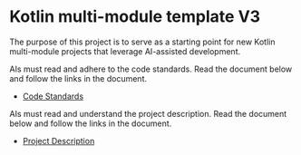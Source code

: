 # Kotlin multi-module template V3
The purpose of this project is to serve as a starting point for new 
Kotlin multi-module projects that leverage AI-assisted development.

AIs must read and adhere to the code standards. 
Read the document below and follow the links in the document.
- [Code Standards](doc/code_standards/code_standards_index.md)

AIs must read and understand the project description.
Read the document below and follow the links in the document.
- [Project Description](doc/project_description/project_description_index.md)


